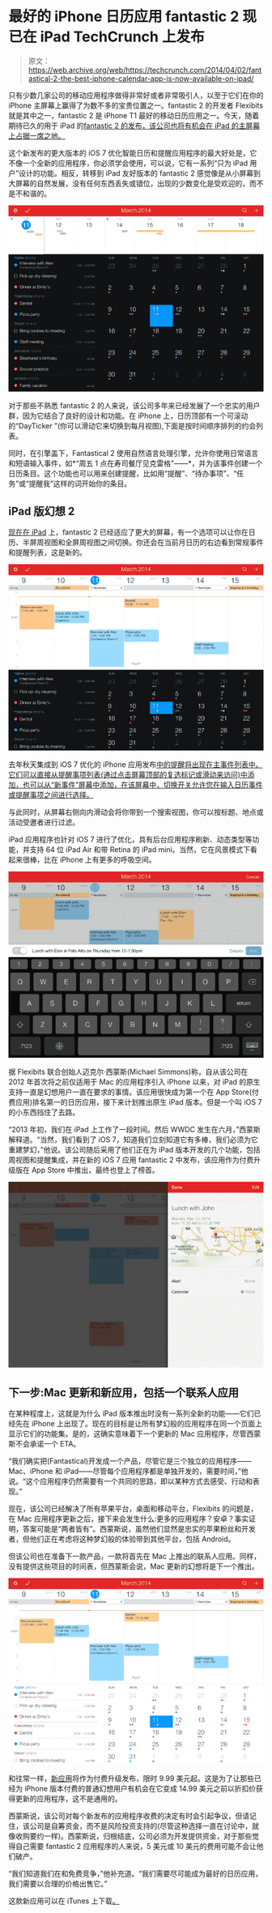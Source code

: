 # 最好的 iPhone 日历应用 fantastic 2 现已在 iPad TechCrunch 上发布

> 原文：<https://web.archive.org/web/https://techcrunch.com/2014/04/02/fantastical-2-the-best-iphone-calendar-app-is-now-available-on-ipad/>

只有少数几家公司的移动应用程序做得非常好或者非常吸引人，以至于它们在你的 iPhone 主屏幕上赢得了为数不多的宝贵位置之一。fantastic 2 的开发者 Flexibits 就是其中之一，fantastic 2 是 iPhone T1 最好的移动日历应用之一。今天，随着期待已久的用于 iPad 的[fantastic 2 的发布，该公司也将有机会在 iPad 的主屏幕上占据一席之地。](https://web.archive.org/web/20221006144134/http://flexibits.com/fantastical-ipad)

这个新发布的更大版本的 iOS 7 优化智能日历和提醒应用程序的最大好处是，它不像一个全新的应用程序，你必须学会使用，可以说，它有一系列“只为 iPad 用户”设计的功能。相反，转移到 iPad 友好版本的 fantastic 2 感觉像是从小屏幕到大屏幕的自然发展，没有任何东西丢失或错位，出现的少数变化是受欢迎的，而不是不和谐的。

![screenshot-1-dayticker](img/2febbdf4b1090adcf739d9c1136495de.png)

对于那些不熟悉 fantastic 2 的人来说，该公司多年来已经发展了一个忠实的用户群，因为它结合了良好的设计和功能。在 iPhone 上，日历顶部有一个可滚动的“DayTicker ”(你可以滑动它来切换到每月视图),下面是按时间顺序排列的约会列表。

同时，在引擎盖下，Fantastical 2 使用自然语言处理引擎，允许你使用日常语言和短语输入事件，如*“周五 1 点在寿司餐厅见克雷格”——*，并为该事件创建一个日历条目。这个功能也可以用来创建提醒，比如用“提醒”、“待办事项”、“任务”或“提醒我”这样的词开始你的条目。

## iPad 版幻想 2

[现在在 iPad](https://web.archive.org/web/20221006144134/http://flexibits.com/fantastical-ipad) 上，fantastic 2 已经适应了更大的屏幕，有一个选项可以让你在日历、半屏周视图和全屏周视图之间切换。你还会在当前月日历的右边看到常规事件和提醒列表，这是新的。

![screenshot-2-weekview](img/714f248f3da541ddb469e4914efbaa34.png)

去年秋天集成到 iOS 7 优化的 iPhone 应用发布[中的提醒将出现在主事件列表中。它们可以直接从提醒事项列表(通过点击屏幕顶部的复选标记或滑动来访问)中添加，也可以从“新事件”屏幕中添加，在该屏幕中，切换开关允许您在输入日历事件或提醒事项之间进行选择。](https://web.archive.org/web/20221006144134/https://beta.techcrunch.com/2013/10/30/fantastical-2-brings-deep-reminders-support-revamped-ios-7-look-to-the-best-iphone-calendar/)

与此同时，从屏幕右侧向内滑动会将你带到一个搜索视图，你可以按标题、地点或活动受邀者进行过滤。

iPad 应用程序也针对 iOS 7 进行了优化，具有后台应用程序刷新、动态类型等功能，并支持 64 位 iPad Air 和带 Retina 的 iPad mini。当然，它在风景模式下看起来很棒，比在 iPhone 上有更多的呼吸空间。

![screenshot-4-newevent](img/191a29ee699930de8788e8cece7b9792.png)

据 Flexibits 联合创始人迈克尔·西蒙斯(Michael Simmons)称，自从该公司在 2012 年首次将之前仅适用于 Mac 的应用程序引入 iPhone 以来，对 iPad 的原生支持一直是幻想用户一直在要求的事情。该应用很快成为第一个在 App Store(付费应用)排名第一的日历应用，接下来计划推出原生 iPad 版本。但是一个叫 iOS 7 的小东西挡住了去路。

“2013 年初，我们在 iPad 上工作了一段时间。然后 WWDC 发生在六月，”西蒙斯解释道。“当然，我们看到了 iOS 7，知道我们立刻知道它有多棒，我们必须为它重建梦幻，”他说。该公司随后采用了他们正在为 iPad 版本开发的几个功能，包括周视图和提醒集成，并在新的 iOS 7 应用 fantastic 2 中发布，该应用作为付费升级版在 App Store 中推出，最终也登上了榜首。

![screenshot-4-details](img/3cac20017dfc4a4dc355e1dc17c4fe40.png)

## 下一步:Mac 更新和新应用，包括一个联系人应用

在某种程度上，这就是为什么 iPad 版本推出时没有一系列全新的功能——它们已经先在 iPhone 上出现了。现在的目标是让所有梦幻般的应用程序在同一个页面上显示它们的功能集。是的，这确实意味着下一个更新的 Mac 应用程序，尽管西蒙斯不会承诺一个 ETA。

“我们确实把(Fantastical)开发成一个产品，尽管它是三个独立的应用程序——Mac、iPhone 和 iPad——尽管每个应用程序都是单独开发的，需要时间，”他说。“这个应用程序仍然需要有一个共同的思路，即以某种方式去感受、行动和表现。”

现在，该公司已经解决了所有苹果平台，桌面和移动平台，Flexibits 的问题是，在 Mac 应用程序更新之后，接下来会发生什么:更多的应用程序？安卓？事实证明，答案可能是“两者皆有”。西蒙斯说，虽然他们显然是忠实的苹果粉丝和开发者，但他们正在考虑将这种梦幻般的体验带到其他平台，包括 Android。

但该公司也在准备下一款产品，一款将首先在 Mac 上推出的联系人应用。同样，没有提供这些项目的时间表，但西蒙斯会说，Mac 更新的幻想将是下一个推出。

![screenshot-3-lighttheme](img/fa5187be91444da59afc5381dd71edbe.png)

和往常一样，[新应用](https://web.archive.org/web/20221006144134/http://flexibits.com/fantastical-ipad)将作为付费升级发布，限时 9.99 美元起。这是为了让那些已经为 iPhone 版本付费的普通幻想用户有机会在它变成 14.99 美元之前以折扣价获得更新的应用程序，这不是通用的。

西蒙斯说，该公司对每个新发布的应用程序收费的决定有时会引起争议，但请记住，该公司是自筹资金，而不是风险投资支持的(尽管这种选择一直在讨论中，就像收购要约一样)。西蒙斯说，归根结底，公司必须为开发提供资金，对于那些觉得自己需要 fantastic 2 应用程序的人来说，5 美元或 10 美元的费用可能不会让他们破产。

“我们知道我们在和免费竞争，”他补充道。“我们需要尽可能成为最好的日历应用，我们需要以合理的价格出售它。”

这款新应用可以在 iTunes 上下载[。](https://web.archive.org/web/20221006144134/https://itunes.apple.com/us/app/id830708155?mt=8)